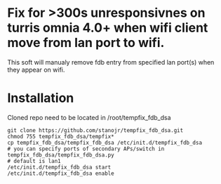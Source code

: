 # Fix for >300s unresponsivnes on turris omnia 4.0+ when wifi client move from lan port to wifi.
This soft will manualy remove fdb entry from specified lan port(s) when they appear on wifi.

# Installation

Cloned repo need to be located in /root/tempfix_fdb_dsa

```
git clone https://github.com/stanojr/tempfix_fdb_dsa.git
chmod 755 tempfix_fdb_dsa/tempfix*
cp tempfix_fdb_dsa/tempfix_fdb_dsa /etc/init.d/tempfix_fdb_dsa
# you can specify ports of secondary APs/switch in tempfix_fdb_dsa/tempfix_fdb_dsa.py
# default is lan1
/etc/init.d/tempfix_fdb_dsa start
/etc/init.d/tempfix_fdb_dsa enable
```

